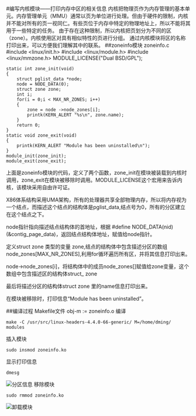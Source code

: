 #编写内核模块——打印内存中区的相关信息
内核把物理页作为内存管理的基本单元。内存管理单元（MMU）通常以页为单位进行处理。但由于硬件的限制，内核并不能对所有的页一视同仁。有些页位于内存中特定的物理地址上，所以不能将其用于一些特定的任务。
由于存在这种限制，所以内核把页划分为不同的区（zone）。内核使用区对具有相似特性的页进行分组。
通过内核模块将区的名称打印出来，可以方便我们理解其中的联系。
##zoneinfo模块
	zoneinfo.c
    #include <linux/init.h>
    #include <linux/module.h>
    #include <linux/mmzone.h>
    MODULE_LICENSE("Dual BSD/GPL");
    
    static int zone_init(void)
    {
    	struct pglist_data *node;
        node = NODE_DATA(0);
        struct zone zone;
        int i;
        for(i = 0;i < MAX_NR_ZONES; i++)
        {
        	zone = node ->node_zones[i];
            printk(KERN_ALERT "%s\n", zone.name);
        }
    	return 0;
    }
    static void zone_exit(void)
    {
    	printk(KERN_ALERT "Module has been uninstalled\n");
    }
    module_init(zone_init);
    module_exit(zone_exit);
    
上面是zoneinfo模块的代码，定义了两个函数，zone\_init在模块被装载到内核时调用，zone\_exit在模块被移除时调用。MODULE\_LICENSE这个宏用来告诉内核，该模块采用自由许可证。

X86体系结构采用UMA架构，所有的处理器共享全部物理内存，所以将内存视为一个结点，而描述这个结点的结构体是pglist_data,结点号为0，所有的分区建立在这个结点之下。

node指针指向描述结点结构体的首地址，根据 #define NODE\_DATA(nid)          (&contig\_page_data)，返回结点结构体地址，赋值给node指针。

定义struct zone 类型的变量 zone,结点的结构体中包含描述分区的数组node\_zones[MAX_NR_ZONES],利用for循环遍历所有区，并将其信息打印出来。

node->node_zones[i]，将结构体中的成员node\_zones[]赋值给zone变量，这个数组中包含描述区的结构体struct\_ zone

最后将描述分区的结构体struct zone 里的name信息打印出来。

在模块被移除时，打印信息“Module has been uninstalled”。

##编译过程
	Makefile文件
    obj-m := zoneinfo.o
编译

	make -C /usr/src/linux-headers-4.4.0-66-generic/ M=/home/dming/ modules
    
插入模块
	
    sudo insmod zoneinfo.ko
    
显示打印信息

	dmesg

![分区信息](http://i.imgur.com/TtrkEuW.png)
移除模块

	sudo rmmod zoneinfo.ko
    
![卸载模块](http://i.imgur.com/8euC502.png)